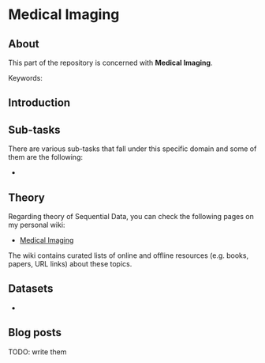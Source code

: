 # Medical Imaging

## About
This part of the repository is concerned with __Medical Imaging__.

Keywords: 

## Introduction



## Sub-tasks
There are various sub-tasks that fall under this specific domain and some of them are the following:

- 

## Theory
Regarding theory of Sequential Data, you can check the following pages on my personal wiki:

- [Medical Imaging](https://wiki.kourouklides.com/wiki/Medical_Imaging)

The wiki contains curated lists of online and offline resources (e.g. books, papers, URL links) about these topics.

## Datasets
 - 

## Blog posts

TODO: write them
